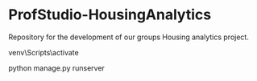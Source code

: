 # ProfStudio-HousingAnalytics
Repository for the development of our groups Housing analytics project.
 
venv\Scripts\activate

python manage.py runserver